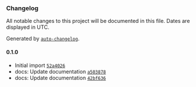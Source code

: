 ### Changelog

All notable changes to this project will be documented in this file. Dates are displayed in UTC.

Generated by [`auto-changelog`](https://github.com/CookPete/auto-changelog).

#### 0.1.0

- Initial import [`52a4026`](https://github.com/fulfillmenttools/fulfillmenttools-sdk-typescript/commit/52a402666bb1639d99189f3f3eeb3acae021dae6)
- docs: Update documentation [`a503878`](https://github.com/fulfillmenttools/fulfillmenttools-sdk-typescript/commit/a503878a881ddb9408888c9a4e8dc7de13b33725)
- docs: Update documentation [`42bf636`](https://github.com/fulfillmenttools/fulfillmenttools-sdk-typescript/commit/42bf6365c3a48dea20b1e8ab5faf21d6b1db7da1)
